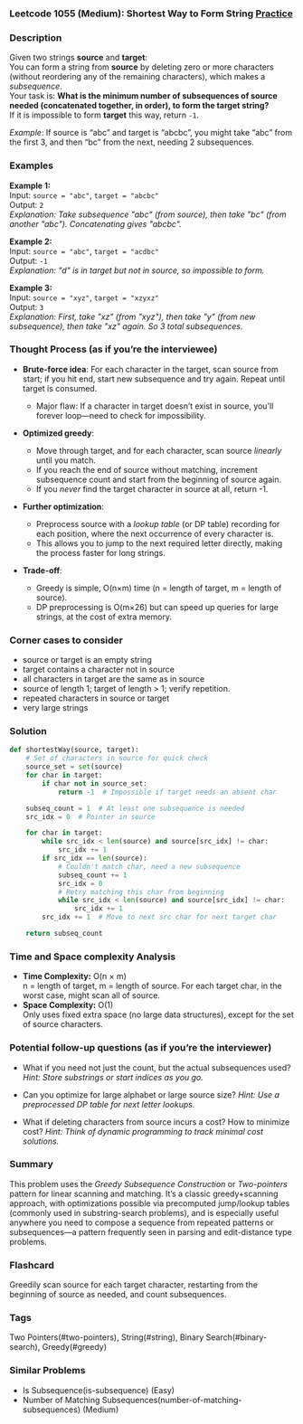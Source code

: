 ### Leetcode 1055 (Medium): Shortest Way to Form String [Practice](https://leetcode.com/problems/shortest-way-to-form-string)

### Description  
Given two strings **source** and **target**:  
You can form a string from **source** by deleting zero or more characters (without reordering any of the remaining characters), which makes a *subsequence*.  
Your task is: **What is the minimum number of subsequences of source needed (concatenated together, in order), to form the target string?**  
If it is impossible to form **target** this way, return `-1`.

*Example*: If source is “abc” and target is “abcbc”, you might take “abc” from the first 3, and then “bc” from the next, needing 2 subsequences.

### Examples  

**Example 1:**  
Input: `source = "abc"`, `target = "abcbc"`  
Output: `2`  
*Explanation: Take subsequence "abc" (from source), then take "bc" (from another "abc"). Concatenating gives "abcbc".*

**Example 2:**  
Input: `source = "abc"`, `target = "acdbc"`  
Output: `-1`  
*Explanation: "d" is in target but not in source, so impossible to form.*

**Example 3:**  
Input: `source = "xyz"`, `target = "xzyxz"`  
Output: `3`  
*Explanation: First, take "xz" (from "xyz"), then take "y" (from new subsequence), then take "xz" again. So 3 total subsequences.*

### Thought Process (as if you’re the interviewee)

- **Brute-force idea**: For each character in the target, scan source from start; if you hit end, start new subsequence and try again. Repeat until target is consumed.
  - Major flaw: If a character in target doesn’t exist in source, you'll forever loop—need to check for impossibility.

- **Optimized greedy**:  
  - Move through target, and for each character, scan source *linearly* until you match.
  - If you reach the end of source without matching, increment subsequence count and start from the beginning of source again.
  - If you *never* find the target character in source at all, return -1.

- **Further optimization**:  
  - Preprocess source with a *lookup table* (or DP table) recording for each position, where the next occurrence of every character is.  
  - This allows you to jump to the next required letter directly, making the process faster for long strings.

- **Trade-off**:  
  - Greedy is simple, O(n×m) time (n = length of target, m = length of source).  
  - DP preprocessing is O(m×26) but can speed up queries for large strings, at the cost of extra memory.

### Corner cases to consider  
- source or target is an empty string
- target contains a character not in source
- all characters in target are the same as in source
- source of length 1; target of length > 1; verify repetition.
- repeated characters in source or target
- very large strings

### Solution

```python
def shortestWay(source, target):
    # Set of characters in source for quick check
    source_set = set(source)
    for char in target:
        if char not in source_set:
            return -1  # Impossible if target needs an absent char

    subseq_count = 1  # At least one subsequence is needed
    src_idx = 0  # Pointer in source

    for char in target:
        while src_idx < len(source) and source[src_idx] != char:
            src_idx += 1
        if src_idx == len(source):
            # Couldn't match char, need a new subsequence
            subseq_count += 1
            src_idx = 0
            # Retry matching this char from beginning
            while src_idx < len(source) and source[src_idx] != char:
                src_idx += 1
        src_idx += 1  # Move to next src char for next target char

    return subseq_count
```

### Time and Space complexity Analysis  

- **Time Complexity:** O(n × m)  
  n = length of target, m = length of source. For each target char, in the worst case, might scan all of source.
- **Space Complexity:** O(1)  
  Only uses fixed extra space (no large data structures), except for the set of source characters.

### Potential follow-up questions (as if you’re the interviewer)  

- What if you need not just the count, but the actual subsequences used?
  *Hint: Store substrings or start indices as you go.*

- Can you optimize for large alphabet or large source size?
  *Hint: Use a preprocessed DP table for next letter lookups.*

- What if deleting characters from source incurs a cost? How to minimize cost?
  *Hint: Think of dynamic programming to track minimal cost solutions.*

### Summary
This problem uses the *Greedy Subsequence Construction* or *Two-pointers* pattern for linear scanning and matching. It’s a classic greedy+scanning approach, with optimizations possible via precomputed jump/lookup tables (commonly used in substring-search problems), and is especially useful anywhere you need to compose a sequence from repeated patterns or subsequences—a pattern frequently seen in parsing and edit-distance type problems.


### Flashcard
Greedily scan source for each target character, restarting from the beginning of source as needed, and count subsequences.

### Tags
Two Pointers(#two-pointers), String(#string), Binary Search(#binary-search), Greedy(#greedy)

### Similar Problems
- Is Subsequence(is-subsequence) (Easy)
- Number of Matching Subsequences(number-of-matching-subsequences) (Medium)